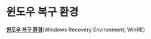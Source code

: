 # 윈도우 복구 환경
**[윈도우 복구 환경](https://learn.microsoft.com/en-us/windows-hardware/manufacture/desktop/windows-recovery-environment--windows-re--technical-reference)**(Windows Recovery Environment; WinRE)

